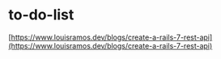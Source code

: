 # to-do-list

[https://www.louisramos.dev/blogs/create-a-rails-7-rest-api](https://www.louisramos.dev/blogs/create-a-rails-7-rest-api)
